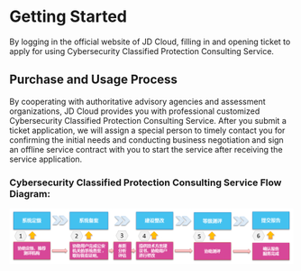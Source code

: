 # Getting Started
By logging in the official website of JD Cloud, filling in and opening ticket to apply for using Cybersecurity Classified Protection Consulting Service. 

## Purchase and Usage Process
By cooperating with authoritative advisory agencies and assessment organizations, JD Cloud provides you with professional customized Cybersecurity Classified Protection Consulting Service. After you submit a ticket application, we will assign a special person to timely contact you for confirming the initial needs and conducting business negotiation and sign an offline service contract with you to start the service after receiving the service application.

### Cybersecurity Classified Protection Consulting Service Flow Diagram:
![图 1 服务流程图](../../../../image/Classified-Protection-Of-Cybersecurity-Compliance-Service/process1.png)
